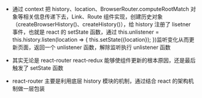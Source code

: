 - 通过 context 把 history、location、BrowserRouter.computeRootMatch 对象等相关信息传递下去，Link、Route 组件实现，创建历史对象（createBrowserHistory()、createHistory()），给 history 注册了 lisetner 事件，也就是 react 的 setState 函数，通过 this.unlistener = this.history.listen(location => { this.setState({location}); })监听变化从而更新页面，返回一个 unlistener 函数，解除监听执行 unlistener 函数

- 其实无论是 react-router react-redux 能够使组件更新的根本原因，还是最后触发了 setState 函数

- react-router 主要是利用底层 history 模块的机制，通过结合 react 的架构机制做一层包装
